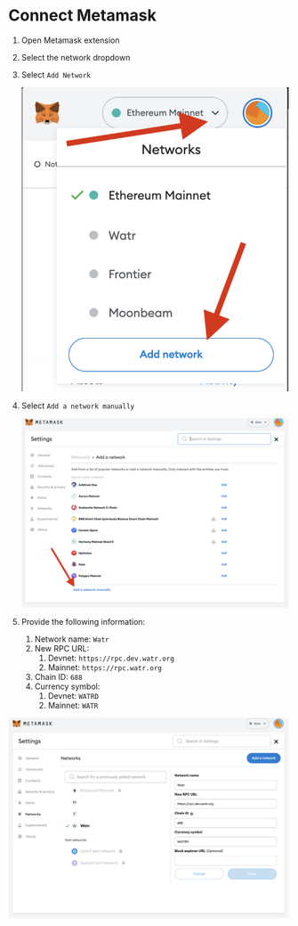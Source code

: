 # Connect Metamask

1. Open Metamask extension
2. Select the network dropdown
3. Select `Add Network`
    
    ![metamask_network_dropdown.png](images/metamask_network_dropdown.png)
    
4. Select `Add a network manually`
    
    ![metamask_add_network_manually.png](images/metamask_add_network_manually.png)
    
5. Provide the following information:
    1. Network name: `Watr`
    2. New RPC URL:
        1. Devnet: `https://rpc.dev.watr.org`
        2. Mainnet: `https://rpc.watr.org`
    3. Chain ID: `688`
    4. Currency symbol:
        1. Devnet: `WATRD`
        2. Mainnet: `WATR`
    

![metamask_watr_network_config.png](images/metamask_watr_network_config.png)